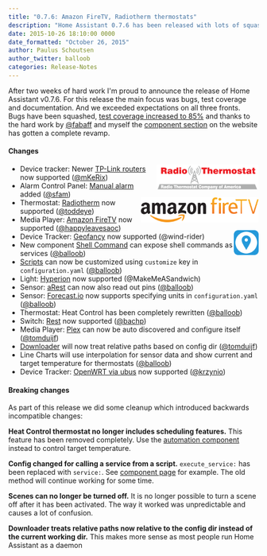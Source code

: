 ```yaml
---
title: "0.7.6: Amazon FireTV, Radiotherm thermostats"
description: "Home Assistant 0.7.6 has been released with lots of squashed bugs and support for Amazon FireTV and Radiotherm thermostats."
date: 2015-10-26 18:10:00 0000
date_formatted: "October 26, 2015"
author: Paulus Schoutsen
author_twitter: balloob
categories: Release-Notes
---
```


After two weeks of hard work I'm proud to announce the release of Home Assistant v0.7.6. For this release the main focus was bugs, test coverage and documentation. And we exceeded expectations on all three fronts. Bugs have been squashed, [test coverage increased to 85%](https://coveralls.io/builds/3946399) and thanks to the hard work by [@fabaff](https://github.com/fabaff) and myself the [component section](/integrations/) on the website has gotten a complete revamp.

#### Changes

<img src='/images/supported_brands/radiotherm.png' style='border:none; box-shadow: none; float: right; margin-bottom: 16px;' height='50' /><img src='/images/supported_brands/firetv.png' style='border:none; box-shadow: none; float: right; margin-bottom: 16px; clear: right;' height='50' /><img src='/images/supported_brands/locative.png' style='border:none; box-shadow: none; float: right; margin-bottom: 16px; clear: right;' height='50' />

 - Device tracker: Newer [TP-Link routers](/integrations/tplink) now supported ([@mKeRix](https://github.com/mKeRix))
 - Alarm Control Panel: [Manual alarm](/integrations/manual_alarm_control_panel) added ([@sfam](https://github.com/sfam))
 - Thermostat: [Radiotherm](/integrations/radiotherm/) now supported ([@toddeye](https://github.com/toddeye))
 - Media Player: [Amazon FireTV](/integrations/androidtv) now supported ([@happyleavesaoc](https://github.com/happyleavesaoc))
 - Device Tracker: [Geofancy](/integrations/locative) now supported (@wind-rider)
 - New component [Shell Command](/integrations/shell_command/) can expose shell commands as services ([@balloob](https://github.com/balloob))
 - [Scripts](/integrations/script/) can now be customized using `customize` key in `configuration.yaml` ([@balloob](https://github.com/balloob))
 - Light: [Hyperion](/integrations/hyperion) now supported (@MakeMeASandwich)
 - Sensor: [aRest](/integrations/arest#sensor) can now also read out pins ([@balloob](https://github.com/balloob))
 - Sensor: [Forecast.io](/integrations/darksky) now supports specifying units in `configuration.yaml` ([@balloob](https://github.com/balloob))
 - Thermostat: Heat Control has been completely rewritten ([@balloob](https://github.com/balloob))
 - Switch: [Rest](/integrations/switch.rest/) now supported ([@bachp](https://github.com/bachp))
 - Media Player: [Plex](/integrations/plex#media-player) can now be auto discovered and configure itself ([@tomduijf](https://github.com/tomduijf))
 - [Downloader](/integrations/downloader/) will now treat relative paths based on config dir ([@tomduijf](https://github.com/tomduijf))
 - Line Charts will use interpolation for sensor data and show current and target temperature for thermostats ([@balloob](https://github.com/balloob))
 - Device Tracker: [OpenWRT via ubus](/integrations/ubus) now supported ([@krzynio](https://github.com/krzynio))

<!--more-->

#### Breaking changes

As part of this release we did some cleanup which introduced backwards incompatible changes:

**Heat Control thermostat no longer includes scheduling features.**
This feature has been removed completely. Use the [automation component](/getting-started/automation/) instead to control target temperature.

**Config changed for calling a service from a script.**
`execute_service:` has been replaced with `service:`. See [component page](/integrations/script/) for example. The old method will continue working for some time.

**Scenes can no longer be turned off.**
It is no longer possible to turn a scene off after it has been activated. The way it worked was unpredictable and causes a lot of confusion.

**Downloader treats relative paths now relative to the config dir instead of the current working dir.**
This makes more sense as most people run Home Assistant as a daemon

